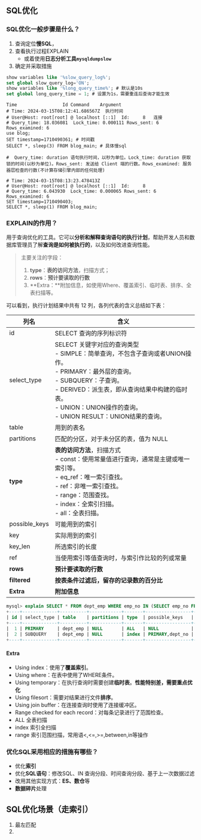 ## SQL优化

### SQL优化一般步骤是什么？

1. 查询定位**慢SQL**，
2. 查看执行过程EXPLAIN
   - 或着使用**日志分析工具`mysqldumpslow`**
3. 确定并采取措施

```sql
show variables like '%slow_query_log%';
set global slow_query_log='ON';
show variables like '%long_query_time%'; # 默认是10s
set global long_query_time = 1; # 设置为1s，需要重连后查询才能生效
```

```
Time                 Id Command    Argument
# Time: 2024-03-15T08:12:41.686567Z  执行时间
# User@Host: root[root] @ localhost [::1]  Id:     8   连接
# Query_time: 18.036081  Lock_time: 0.000111 Rows_sent: 6  Rows_examined: 6
use blog; 
SET timestamp=1710490361; # 时间戳
SELECT *, sleep(3) FROM blog_main; # 具体慢sql

#  Query_time: duration 语句执行时间，以秒为单位。Lock_time: duration 获取锁的时间(以秒为单位)。Rows_sent: 发送给 Client 端的行数。Rows_examined: 服务器层检查的行数(不计算存储引擎内部的任何处理)

# Time: 2024-03-15T08:13:23.478413Z
# User@Host: root[root] @ localhost [::1]  Id:     8
# Query_time: 6.043930  Lock_time: 0.000065 Rows_sent: 6  Rows_examined: 6
SET timestamp=1710490403;
SELECT *, sleep(1) FROM blog_main;
```

### EXPLAIN的作用？

用于查询优化的工具。它可以**分析和解释查询语句的执行计划**，帮助开发人员和数据库管理员了解**查询是如何被执行的**，以及如何改进查询性能。

> 主要关注的字段：
>
> 1. **type**：**表的访问方法**，扫描方式；
> 2. **rows**：**预计要读取的行数**
> 3. **Extra：**附加信息，如使用Where、覆盖索引、临时表、排序、全表扫描等。

可以看到，执行计划结果中共有 12 列，各列代表的含义总结如下表：

| **列名**      | **含义**                                                     |
| ------------- | ------------------------------------------------------------ |
| id            | SELECT 查询的序列标识符                                      |
| select_type   | SELECT 关键字对应的查询类型<br />-  SIMPLE：简单查询，不包含子查询或者UNION操作。 <br />-  PRIMARY：最外层的查询。 <br />-  SUBQUERY：子查询。 <br />-  DERIVED：派生表，即从查询结果中构建的临时表。 <br />- UNION：UNION操作的查询。<br />-  UNION RESULT：UNION结果的查询。 |
| table         | 用到的表名                                                   |
| partitions    | 匹配的分区，对于未分区的表，值为 NULL                        |
| **type**      | **表的访问方法**，扫描方式<br />-  const：使用常量值进行查询，通常是主键或唯一索引等。<br />-  eq_ref：唯一索引查找。<br />-  ref：非唯一索引查找。 <br />- range：范围查找。<br />-  index：全索引扫描。<br />- all：全表扫描。 |
| possible_keys | 可能用到的索引                                               |
| key           | 实际用到的索引                                               |
| key_len       | 所选索引的长度                                               |
| ref           | 当使用索引等值查询时，与索引作比较的列或常量                 |
| **rows**      | **预计要读取的行数**                                         |
| **filtered**  | **按表条件过滤后，留存的记录数的百分比**                     |
| **Extra**     | **附加信息**                                                 |

```sql
mysql> explain SELECT * FROM dept_emp WHERE emp_no IN (SELECT emp_no FROM dept_emp GROUP BY emp_no HAVING COUNT(emp_no)>1);
+----+-------------+----------+------------+-------+-----------------+---------+---------+------+--------+----------+-------------+
| id | select_type | table    | partitions | type  | possible_keys   | key     | key_len | ref  | rows   | filtered | Extra       |
+----+-------------+----------+------------+-------+-----------------+---------+---------+------+--------+----------+-------------+
|  1 | PRIMARY     | dept_emp | NULL       | ALL   | NULL            | NULL    | NULL    | NULL | 331143 |   100.00 | Using where |
|  2 | SUBQUERY    | dept_emp | NULL       | index | PRIMARY,dept_no | PRIMARY | 16      | NULL | 331143 |   100.00 | Using index |
+----+-------------+----------+------------+-------+-----------------+---------+---------+------+--------+----------+-------------+
```

#### Extra

- Using index：使用了**覆盖索引**。
- Using where：在表中使用了WHERE条件。
- Using temporary：在执行查询时需要创建**临时表**。**性能特别差，需要重点优化**
- Using filesort：需要对结果进行文件**排序**。
- Using join buffer：在连接查询时使用了连接缓冲区。
- Range checked for each record：对每条记录进行了范围检查。
- ALL 全表扫描
- index 索引全扫描
- range 索引范围扫描，常用语<,<=,>=,between,in等操作

### 优化SQL采用相应的措施有哪些？

- 优化**索引**
- 优化**SQL语句**：修改SQL、IN 查询分段、时间查询分段、基于上一次数据过滤
- 改用其他实现方式：**ES、数仓**等
- **数据碎片**处理

## SQL优化场景（走索引）

1. 最左匹配
2. 